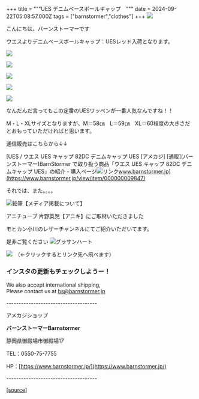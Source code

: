 +++
title = """UES デニムベースボールキャップ　"""
date = 2024-09-22T05:08:57.000Z
tags = ["barnstormer","clothes"]
+++
[![](https://stat.ameba.jp/user_images/20231023/16/barnstormer-go/b2/03/p/o0420015015354743273.png)](https://ameblo.jp/barnstormer-go/entry-12825670498.html)

こんにちは、バーンストーマーです

ウエスよりデニムベースボールキャップ：UESレッド入荷となります。

[![](https://stat.ameba.jp/user_images/20240922/14/barnstormer-go/b2/a3/j/o0466070015489242099.jpg)](https://stat.ameba.jp/user_images/20240922/14/barnstormer-go/b2/a3/j/o0466070015489242099.jpg)

[![](https://stat.ameba.jp/user_images/20240922/14/barnstormer-go/38/18/j/o0700046615489242096.jpg)](https://stat.ameba.jp/user_images/20240922/14/barnstormer-go/38/18/j/o0700046615489242096.jpg)

[![](https://stat.ameba.jp/user_images/20240922/14/barnstormer-go/31/85/j/o0466070015489242101.jpg)](https://stat.ameba.jp/user_images/20240922/14/barnstormer-go/31/85/j/o0466070015489242101.jpg)

[![](https://stat.ameba.jp/user_images/20240922/14/barnstormer-go/88/fd/j/o0466070015489242103.jpg)](https://stat.ameba.jp/user_images/20240922/14/barnstormer-go/88/fd/j/o0466070015489242103.jpg)

[![](https://stat.ameba.jp/user_images/20240922/14/barnstormer-go/01/14/j/o0466070015489242325.jpg)](https://stat.ameba.jp/user_images/20240922/14/barnstormer-go/01/14/j/o0466070015489242325.jpg)

なんだんだ言ってもこの定番のUESワッペンが一番人気なんですね！！

M・L・XLサイズとなりますが、M＝58㎝　L＝59㎝　XL＝60程度の大きさだとおもっていただければと思います。

通信販売はこちらから↓↓

[UES / ウエス UES キャップ 82DC デニムキャップ UES \[アメカジ\] \[通販\](バーンストーマー)BarnStormer で取り扱う商品「ウエス UES キャップ 82DC デニムキャップ UES」の紹介・購入ページ![リンク](https://c.stat100.ameba.jp/ameblo/symbols/v3.20.0/svg/gray/editor_link.svg)www.barnstormer.jp](https://www.barnstormer.jp/view/item/000000009847)

それでは、また。。。。

![鉛筆](https://stat100.ameba.jp/blog/ucs/img/char/char3/519.png)【メディア掲載について】

アニチューブ 片野英児【アニキ】にご取材いただきました

モヒカン小川のレザーチャンネルにてご紹介いただいてます。

是非ご覧ください ![グラサンハート](https://stat100.ameba.jp/blog/ucs/img/char/char3/148.png)

[![](https://stat.ameba.jp/user_images/20230412/16/barnstormer-go/6a/23/p/o0108010815269242493.png)](https://www.instagram.com/barnstormer_daily/)　（←クリックするとリンク先へ飛べます）

### インスタの更新もチェックしようー！

We also accept international shipping,  
Please contact us at bs@barnstormer.jp

**\-------------------------------------**

アメカジショップ

**バーンストーマーBarnstormer**

静岡県御殿場市御殿場17

TEL：0550-75-7755

HP：[https://www.barnstormer.jp/](https://www.barnstormer.jp/)

**\-------------------------------------**

[[source]](https://ameblo.jp/barnstormer-go/entry-12868504276.html)
